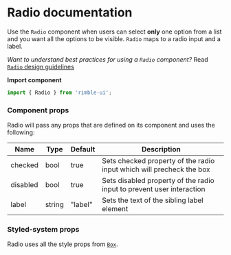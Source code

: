# Radio documentation

Use the `Radio` component when users can select **only** one option from a list and you want all the options to be visible. `Radio` maps to a radio input and a label.

_Want to understand best practices for using a `Radio` component?_ Read [`Radio` design guidelines](https://consensys.github.io/rimble-ui/?path=/story/radio--buttons--design--guidelines)

**Import component**

```jsx
import { Radio } from 'rimble-ui';
```

<!-- STORY -->

### Component props

Radio will pass any props that are defined on its component and uses the following:

| Name     | Type   | Default | Description                                                           |
| -------- | ------ | ------- | --------------------------------------------------------------------- |
| checked  | bool   | true    | Sets checked property of the radio input which will precheck the box  |
| disabled | bool   | true    | Sets disabled property of the radio input to prevent user interaction |
| label    | string | "label" | Sets the text of the sibling label element                            |

### Styled-system props

Radio uses all the style props from [`Box`](https://consensys.github.io/rimble-ui/?path=/story/components-layout-box--documentation).
